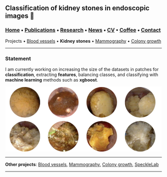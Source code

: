 ## Classification of kidney stones in endoscopic images 📓
###  [Home](/index) • [Publications](/publications) • [Research](/research) • [News](/news) • [CV](/brief_cv) • [Coffee](/coffee) • [Contact](/contact)
Projects • [Blood vessels](/bloodvessels) • **Kidney stones** • [Mammography](/mammography) • [Colony growth](/colonygrowth)                       

---


### Statement
 I am currently working on increasing the size of the datasets in patches for **classification**, extracting **features**, balancing classes, and classifying with **machine learning** methods such as **xgboost**. 

![Visualization and localization of blood vessels in speckle images](/files/kidneystones.png)

---


**Other projects**: [Blood vessels](/bloodvessels), [Mammography](/mammography), [Colony growth](/colonygrowth), [SpeckleLab](/specklelab)

---
